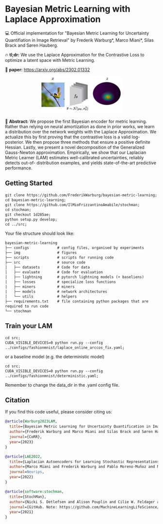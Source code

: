 # Bayesian Metric Learning with Laplace Approximation

:computer: Official implementation for "Bayesian Metric Learning for Uncertainty Quantifiation in Image Retrieval" by Frederik Warburg*, Marco Miani*, Silas Brack and Søren Hauberg.

:fire: **tl;dr:** We use the Laplace Approximation for the Contrastive Loss to optimize a latent space with Metric Learning.

:newspaper: **paper:** https://arxiv.org/abs/2302.01332

<p align="center">
  <img src="img/teaser.png" />
</p>

:newspaper: **Abstract:** We propose the first Bayesian encoder for metric learning. Rather than relying on neural amortization as done in prior works, we learn a distribution over the network weights with the Laplace Approximation. We actualize this by first proving that the contrastive loss is a valid log-posterior. We then propose three methods that ensure a positive definite Hessian. Lastly, we present a novel decomposition of the Generalized Gauss-Newton approximation. Empirically, we show that our Laplacian Metric Learner (LAM) estimates well-calibrated uncertainties, reliably detects out-of- distribution examples, and yields state-of-the-art predictive performance.


## Getting Started

```
git clone https://github.com/FrederikWarburg/bayesian-metric-learning;
cd bayesian-metric-learning;
git clone https://github.com/IlMioFrizzantinoAmabile/stochman;
cd stochman;
git checkout 1d285ae;
python setup.py develop;
cd ../src;
```

Your file structure should look like:

```
bayesian-metric-learning
├── configs             # config files, organised by experiments
├── img                 # figures
├── scripts             # scripts for running code
├── src                 # source code
│   ├── datasets        # Code for data
│   ├── evaluate        # Code for evaluation
│   ├── lightning       # pytorch lightning models (+ baseliens)
|   ├── losses          # specialize loss functions
|   ├── miners          # miners
|   ├── models          # network architectures
│   └── utils           # helpers
├── requirements.txt    # file containing python packages that are required to run code
└── stochman
```

## Train your LAM

```
cd src;
CUDA_VISIBLE_DEVICES=0 python run.py --config ../configs/fashionmnist/laplace_online_arccos_fix.yaml;
```

or a baseline model (e.g. the deterministic model)

```
cd src;
CUDA_VISIBLE_DEVICES=0 python run.py --config ../configs/fashionmnist/deterministic.yaml;
```

Remember to change the data_dir in the .yaml config file.

## Citation

If you find this code useful, please consider citing us:

```bibtex
@article{Warburg2023LAM,
  title={Bayesian Metric Learning for Uncertainty Quantification in Image Retrieval},
  author={Frederik Warburg and Marco Miani and Silas Brack and Søren Hauberg},
  journal={CoRR},
  year={2023}
}
```

```bibtex
@article{LAE2022,
  title={Laplacian Autoencoders for Learning Stochastic Representations},
  author={Marco Miani and Frederik Warburg and Pablo Moreno-Muñoz and Nicki Skafte Detlefsen and Søren Hauberg},
  journal=Neurips,
  year={2022}
}
```


```bibtex
@article{software:stochman,
  title={StochMan},
  author={Nicki S. Detlefsen and Alison Pouplin and Cilie W. Feldager and Cong Geng and Dimitris Kalatzis and Helene Hauschultz and Miguel González Duque and Frederik Warburg and Marco Miani and Søren Hauberg},
  journal={GitHub. Note: https://github.com/MachineLearningLifeScience/stochman/},
  year={2021}
}
```
